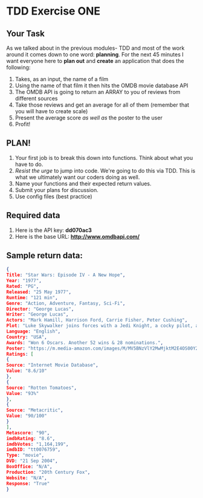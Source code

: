 # TDD Exercise ONE

## Your Task

As we talked about in the previous modules- TDD and most of the work around it comes down to one word: **planning**. For the next 45 minutes I want everyone here to **plan out** and **create** an application that does the following:

1. Takes, as an input, the name of a film
2. Using the name of that film it then hits the OMDB movie database API
3. The OMDB API is going to return an ARRAY to you of reviews from different sources
4. Take those reviews and get an average for all of them (remember that you will have to create scale)
5. Present the average score _as well as_ the poster to the user
6. Profit!

## PLAN!

1. Your first job is to break this down into functions. Think about what you have to do. 
2. _Resist the urge_ to jump into code. We're going to do this via TDD. This is what we ultimately want our coders doing as well. 
3. Name your functions and their expected return values.
4. Submit your plans for discussion.
5. Use config files (best practice)

## Required data

1. Here is the API key: **dd070ac3**
2. Here is the base URL: **http://www.omdbapi.com/**

## Sample return data:

```json
{
Title: "Star Wars: Episode IV - A New Hope",
Year: "1977",
Rated: "PG",
Released: "25 May 1977",
Runtime: "121 min",
Genre: "Action, Adventure, Fantasy, Sci-Fi",
Director: "George Lucas",
Writer: "George Lucas",
Actors: "Mark Hamill, Harrison Ford, Carrie Fisher, Peter Cushing",
Plot: "Luke Skywalker joins forces with a Jedi Knight, a cocky pilot, a Wookiee and two droids to save the galaxy from the Empire's world-destroying battle station, while also attempting to rescue Princess Leia from the mysterious Darth Vader.",
Language: "English",
Country: "USA",
Awards: "Won 6 Oscars. Another 52 wins & 28 nominations.",
Poster: "https://m.media-amazon.com/images/M/MV5BNzVlY2MwMjktM2E4OS00Y2Y3LWE3ZjctYzhkZGM3YzA1ZWM2XkEyXkFqcGdeQXVyNzkwMjQ5NzM@._V1_SX300.jpg",
Ratings: [
{
Source: "Internet Movie Database",
Value: "8.6/10"
},
{
Source: "Rotten Tomatoes",
Value: "93%"
},
{
Source: "Metacritic",
Value: "90/100"
}
],
Metascore: "90",
imdbRating: "8.6",
imdbVotes: "1,164,199",
imdbID: "tt0076759",
Type: "movie",
DVD: "21 Sep 2004",
BoxOffice: "N/A",
Production: "20th Century Fox",
Website: "N/A",
Response: "True"
}
```